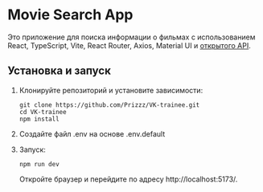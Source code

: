 # Movie Search App

Это приложение для поиска информации о фильмах с использованием React, TypeScript, Vite, React Router, Axios, Material UI и [открытого API](https://kinopoiskapiunofficial.tech/).

## Установка и запуск

1. Клонируйте репозиторий и установите зависимости:
   ```
   git clone https://github.com/Prizzz/VK-trainee.git
   cd VK-trainee
   npm install
   ```

2. Создайте файл .env на основе .env.default

3. Запуск:
   ```
   npm run dev
   ```
   Откройте браузер и перейдите по адресу http://localhost:5173/.